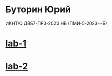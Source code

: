 # Буторин Юрий

ИКНТ/О ДВБ7-ПР3-2023 НБ (ПМИ-5-2023-НБ)

# [lab-1](https://github.com/PaceGG/java-labs/blob/lab-1/Main.java)

# [lab-2](https://github.com/PaceGG/java-labs/blob/lab-2/Main.java)

